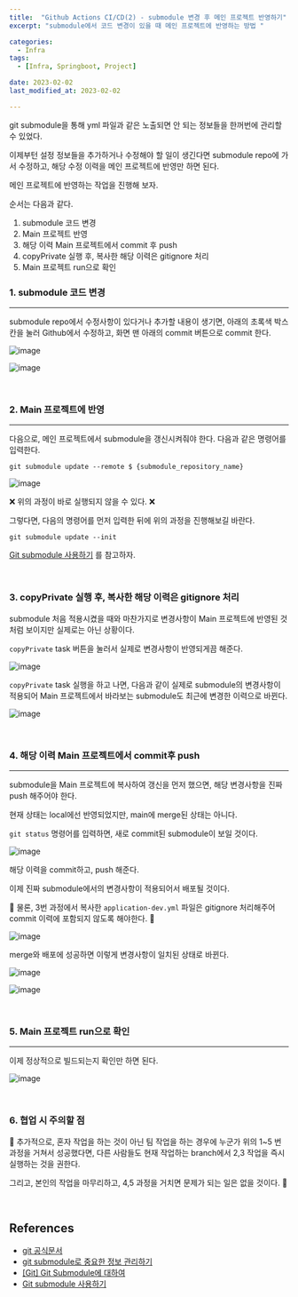 ```yaml
---
title:  "Github Actions CI/CD(2) - submodule 변경 후 메인 프로젝트 반영하기" 
excerpt: "submodule에서 코드 변경이 있을 때 메인 프로젝트에 반영하는 방법 "

categories:
  - Infra
tags:
  - [Infra, Springboot, Project]

date: 2023-02-02
last_modified_at: 2023-02-02

---
```


git submodule을 통해 yml 파일과 같은 노출되면 안 되는 정보들을 한꺼번에 관리할 수 있었다.

이제부턴 설정 정보들을 추가하거나 수정해야 할 일이 생긴다면 submodule repo에 가서 수정하고, 해당 수정 이력을 메인 프로젝트에 반영만 하면 된다.

메인 프로젝트에 반영하는 작업을 진행해 보자.

순서는 다음과 같다.

1. submodule 코드 변경
2. Main 프로젝트 반영 
3. 해당 이력 Main 프로젝트에서 commit 후 push 
4. copyPrivate 실행 후, 복사한 해당 이력은 gitignore 처리
5. Main 프로젝트 run으로 확인

### 1. submodule 코드 변경
---

submodule repo에서 수정사항이 있다거나 추가할 내용이 생기면, 아래의 초록색 박스 칸을 눌러 Github에서 수정하고, 화면 맨 아래의 commit 버튼으로 commit 한다.

![image](https://user-images.githubusercontent.com/85394884/217045714-eeaa79b2-28c8-4514-aeb0-45b87fc25f70.png)

![image](https://user-images.githubusercontent.com/85394884/217045943-db2d0853-2310-4cbf-b923-8007f5ae780a.png)

<br>

### 2. Main 프로젝트에 반영
---

다음으로, 메인 프로젝트에서 submodule을 갱신시켜줘야 한다. 다음과 같은 명령어를 입력한다.

```shell
git submodule update --remote $ {submodule_repository_name}
```
![image](https://user-images.githubusercontent.com/85394884/217046217-5c3b8ce7-804d-4fb8-b7af-53e431444e4d.png)

❌ 위의 과정이 바로 실행되지 않을 수 있다. ❌

그렇다면, 다음의 명령어를 먼저 입력한 뒤에 위의 과정을 진행해보길 바란다.

```shell
git submodule update --init
```

[Git submodule 사용하기](https://pinedance.github.io/blog/2019/05/28/Git-Submodule) 를 참고하자.

<br>

### 3. copyPrivate 실행 후, 복사한 해당 이력은 gitignore 처리

submodule 처음 적용시켰을 때와 마찬가지로 변경사항이 Main 프로젝트에 반영된 것처럼 보이지만 실제로는 아닌 상황이다.

`copyPrivate` task 버튼을 눌러서 실제로 변경사항이 반영되게끔 해준다.

![image](https://user-images.githubusercontent.com/85394884/216500808-fe16604d-3512-4e18-8be9-3a9ada3645c9.png)

`copyPrivate` task 실행을 하고 나면, 다음과 같이 실제로 submodule의 변경사항이 적용되어 Main 프로젝트에서 바라보는 submodule도 최근에 변경한 이력으로 바뀐다.

![image](https://user-images.githubusercontent.com/85394884/216500937-be717bd5-3d50-453b-a2d4-fd27ea2bc9d9.png)

<br>

### 4. 해당 이력 Main 프로젝트에서 commit후 push
---

submodule을 Main 프로젝트에 복사하여 갱신을 먼저 했으면, 해당 변경사항을 진짜 push 해주어야 한다.

현재 상태는 local에선 반영되었지만, main에 merge된 상태는 아니다.

 `git status` 명령어를 입력하면, 새로 commit된 submodule이 보일 것이다.

![image](https://user-images.githubusercontent.com/85394884/217046413-27b77ba4-4c98-4c01-801b-8f98b62ffde5.png)

해당 이력을 commit하고, push 해준다. 

이제 진짜 submodule에서의 변경사항이 적용되어서 배포될 것이다.

🚨 물론, 3번 과정에서 복사한 `application-dev.yml` 파일은 gitignore 처리해주어 commit 이력에 포함되지 않도록 해야한다. 🚨

![image](https://user-images.githubusercontent.com/85394884/217046877-3edac121-5d63-431b-9320-c288ab597112.png)

merge와 배포에 성공하면 이렇게 변경사항이 일치된 상태로 바뀐다.

![image](https://user-images.githubusercontent.com/85394884/217048021-aaea7912-e93b-48ab-a47f-9a178c3be467.png)

![image](https://user-images.githubusercontent.com/85394884/217047855-4016e4f8-7b1d-4129-b30e-32a2d989c07d.png)

<br>

### 5. Main 프로젝트 run으로 확인
---

이제 정상적으로 빌드되는지 확인만 하면 된다.

![image](https://user-images.githubusercontent.com/85394884/216507897-d85dd060-ef9b-4b27-a97e-4ff5557d95df.png)

<br>

### 6. 협업 시 주의할 점

🚨 추가적으로, 혼자 작업을 하는 것이 아닌 팀 작업을 하는 경우에 누군가 위의 1~5 번 과정을 거쳐서 성공했다면, 다른 사람들도 현재 작업하는 branch에서 2,3 작업을 즉시 실행하는 것을 권한다.

그리고, 본인의 작업을 마무리하고, 4,5 과정을 거치면 문제가 되는 일은 없을 것이다. 🚨

<br>

## References

* [git 공식문서](https://git-scm.com/book/ko/v2/Git-%EB%8F%84%EA%B5%AC-%EC%84%9C%EB%B8%8C%EB%AA%A8%EB%93%88)
* [git submodule로 중요한 정보 관리하기](https://tecoble.techcourse.co.kr/post/2021-07-31-git-submodule/)
* [[Git] Git Submodule에 대하여](https://leveloper.tistory.com/176)
* [Git submodule 사용하기](https://pinedance.github.io/blog/2019/05/28/Git-Submodule)